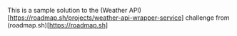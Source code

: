 This is a sample solution to the (Weather API)[https://roadmap.sh/projects/weather-api-wrapper-service] challenge from (roadmap.sh)[https://roadmap.sh]